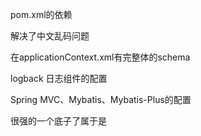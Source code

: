 pom.xml的依赖

解决了中文乱码问题

在applicationContext.xml有完整体的schema

logback 日志组件的配置

Spring MVC、Mybatis、Mybatis-Plus的配置

很强的一个底子了属于是

